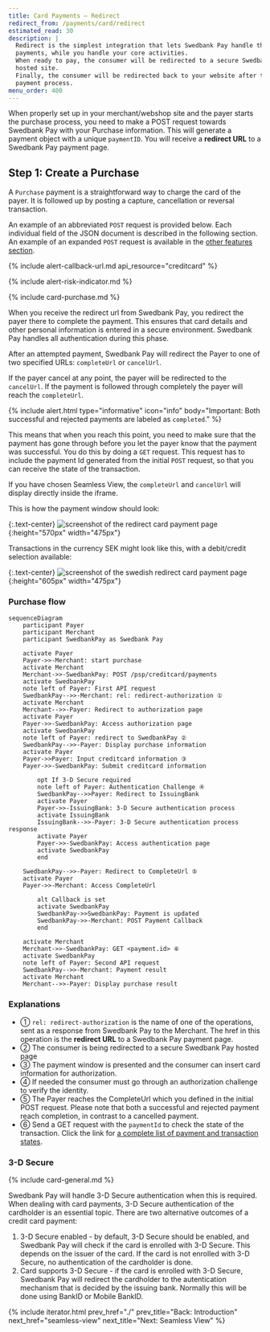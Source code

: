 ```yaml
---
title: Card Payments – Redirect
redirect_from: /payments/card/redirect
estimated_read: 30
description: |
  Redirect is the simplest integration that lets Swedbank Pay handle the
  payments, while you handle your core activities.
  When ready to pay, the consumer will be redirected to a secure Swedbank Pay
  hosted site.
  Finally, the consumer will be redirected back to your website after the
  payment process.
menu_order: 400
---
```


When properly set up in your merchant/webshop site and the payer starts the
purchase process, you need to make a POST request towards Swedbank Pay with
your Purchase information. This will generate a payment object with a unique
`paymentID`. You will receive a **redirect URL** to a Swedbank Pay payment
page.

## Step 1: Create a Purchase

A `Purchase` payment is a straightforward way to charge the card of the payer.
It is followed up by posting a capture, cancellation or reversal transaction.

An example of an abbreviated `POST` request is provided below.
Each individual field of the JSON document is described in the following section.
An example of an expanded `POST` request is available in the
[other features section][purchase].

{% include alert-callback-url.md api_resource="creditcard" %}

{% include alert-risk-indicator.md %}

{% include card-purchase.md %}

When you receive the redirect url from Swedbank Pay, you redirect the
payer there to complete the payment. This ensures that card details and other
personal information is entered in a secure environment. Swedbank Pay handles
all authentication during this phase.

After an attempted payment, Swedbank Pay will redirect the Payer to one of two
specified URLs: `completeUrl` or `cancelUrl`.

If the payer cancel at any point, the payer will be redirected to the
`cancelUrl`. If the payment is followed through completely the payer will
reach the `completeUrl`.

{% include alert.html type="informative" icon="info" body="Important: Both
successful and rejected payments are labeled as `completed`." %}

This means that when you reach this point, you need to make sure that the
payment has gone through before you let the payer know that the payment was
successful. You do this by doing a `GET` request. This request has to include the
payment Id generated from the initial `POST` request, so that you can receive the
state of the transaction.

If you have chosen Seamless View, the `completeUrl` and `cancelUrl` will display
directly inside the iframe.

This is how the payment window should look:

{:.text-center}
![screenshot of the redirect card payment page][card-payment]{:height="570px" width="475px"}

Transactions in the currency SEK might look like this, with a debit/credit
selection available:

{:.text-center}
![screenshot of the swedish redirect card payment page][swedish-card-payment]{:height="605px" width="475px"}

### Purchase flow

```mermaid
sequenceDiagram
    participant Payer
    participant Merchant
    participant SwedbankPay as Swedbank Pay

    activate Payer
    Payer->>-Merchant: start purchase
    activate Merchant
    Merchant->>-SwedbankPay: POST /psp/creditcard/payments
    activate SwedbankPay
    note left of Payer: First API request
    SwedbankPay-->>-Merchant: rel: redirect-authorization ①
    activate Merchant
    Merchant-->>-Payer: Redirect to authorization page
    activate Payer
    Payer->>-SwedbankPay: Access authorization page
    activate SwedbankPay
    note left of Payer: redirect to SwedbankPay ②
    SwedbankPay-->>-Payer: Display purchase information
    activate Payer
    Payer->>Payer: Input creditcard information ③
    Payer->>-SwedbankPay: Submit creditcard information

        opt If 3-D Secure required
        note left of Payer: Authentication Challenge ④
        SwedbankPay-->>Payer: Redirect to IssuingBank
        activate Payer
        Payer->>-IssuingBank: 3-D Secure authentication process
        activate IssuingBank
        IssuingBank-->>-Payer: 3-D Secure authentication process response
        activate Payer
        Payer->>-SwedbankPay: Access authentication page
        activate SwedbankPay
        end

    SwedbankPay-->>-Payer: Redirect to CompleteUrl ⑤
    activate Payer
    Payer->>-Merchant: Access CompleteUrl

        alt Callback is set
        activate SwedbankPay
        SwedbankPay->>SwedbankPay: Payment is updated
        SwedbankPay->>-Merchant: POST Payment Callback
        end

    activate Merchant
    Merchant->>-SwedbankPay: GET <payment.id> ⑥
    activate SwedbankPay
    note left of Payer: Second API request
    SwedbankPay-->>-Merchant: Payment result
    activate Merchant
    Merchant-->>-Payer: Display purchase result
```

### Explanations

*   ① `rel: redirect-authorization` is the name of one of the operations, sent as
  a response from Swedbank Pay to the Merchant. The href in this operation is
  the **redirect URL** to a Swedbank Pay payment page.
*   ② The consumer is being redirected to a secure Swedbank Pay hosted page
*   ③ The payment window is presented and the consumer can insert card information
  for authorization.
*   ④ If needed the consumer must go through an authorization challenge to verify
  the identity.
*   ⑤ The Payer reaches the CompleteUrl which you defined in the initial POST
  request. Please note that both a successful and rejected payment reach
  completion, in contrast to a cancelled payment.
*   ⑥ Send a GET request with the `paymentId` to check the state of the
  transaction. Click the link for [a complete list of payment and transaction
  states][payment-transaction-states].

### 3-D Secure

{% include card-general.md %}

Swedbank Pay will handle 3-D Secure authentication when this is required.
When dealing with card payments, 3-D Secure authentication of the
cardholder is an essential topic. There are two alternative outcomes of a credit
card payment:

1.  3-D Secure enabled - by default, 3-D Secure should be enabled, and Swedbank
   Pay will check if the card is enrolled with 3-D Secure. This depends on the
   issuer of the card. If the card is not enrolled with 3-D Secure, no
   authentication of the cardholder is done.
2.  Card supports 3-D Secure - if the card is enrolled with 3-D Secure, Swedbank
   Pay will redirect the cardholder to the autentication mechanism that is
   decided by the issuing bank. Normally this will be done using BankID or
   Mobile BankID.

{% include iterator.html prev_href="./" prev_title="Back: Introduction"
next_href="seamless-view" next_title="Next: Seamless View" %}

[abort]: /payments/card/other-features#abort
[callback]: /payments/card/other-features#callback
[cancel]: /payments/card/after-payment#cancellations
[capture]: /payments/card/capture
[create-payment]: /payments/card/other-features#create-payment
[expansion]: /home/technical-information#expansion
[payee-reference]: /payments/card/other-features#payee-reference
[payout]: /payments/card/other-features#payout
[purchase]: /payments/card/other-features#purchase
[price-resource]: /payments/card/other-features#prices
[recur]: /payments/card/other-features#recur
[reversal]: /payments/card/after-payment#reversals
[card-payment]: /assets/img/payments/card-payment.png
[swedish-card-payment]: /assets/img/payments/swedish-card-payment.png
[verify]: /payments/card/other-features#verify
[user-agent]: https://en.wikipedia.org/wiki/User_agent
[payment-transaction-states]: /payments/card/other-features#payment-and-transaction-states
